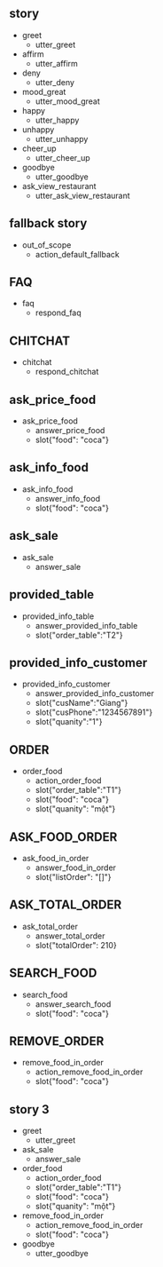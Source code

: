 ## story 
* greet
   - utter_greet
* affirm  
   - utter_affirm
* deny
   - utter_deny
* mood_great
   - utter_mood_great
* happy
   - utter_happy
* unhappy
   - utter_unhappy
* cheer_up
   - utter_cheer_up
* goodbye
   - utter_goodbye
* ask_view_restaurant
   - utter_ask_view_restaurant

## fallback story
* out_of_scope
   - action_default_fallback

## FAQ
* faq
   - respond_faq

## CHITCHAT
* chitchat
   - respond_chitchat

## ask_price_food
* ask_price_food
   - answer_price_food
   - slot{"food": "coca"}

## ask_info_food
* ask_info_food
   - answer_info_food
   - slot{"food": "coca"}

## ask_sale
* ask_sale
   - answer_sale

## provided_table
* provided_info_table
   - answer_provided_info_table
   - slot{"order_table":"T2"}

## provided_info_customer
* provided_info_customer
   - answer_provided_info_customer
   - slot{"cusName":"Giang"}
   - slot{"cusPhone":"1234567891"}
   - slot{"quanity":"1"}


## ORDER 
* order_food
   - action_order_food
   - slot{"order_table":"T1"}
   - slot{"food": "coca"}
   - slot{"quanity": "một"}
  
## ASK_FOOD_ORDER
* ask_food_in_order
   - answer_food_in_order
   - slot{"listOrder": "[]"}

## ASK_TOTAL_ORDER
* ask_total_order
   - answer_total_order
   - slot{"totalOrder": 210}

## SEARCH_FOOD
* search_food
   - answer_search_food
   - slot{"food": "coca"}

## REMOVE_ORDER
* remove_food_in_order
   - action_remove_food_in_order
   - slot{"food": "coca"}

## story 3
* greet
   - utter_greet
* ask_sale
   - answer_sale
* order_food
   - action_order_food
   - slot{"order_table":"T1"}
   - slot{"food": "coca"}
   - slot{"quanity": "một"}
* remove_food_in_order
   - action_remove_food_in_order
   - slot{"food": "coca"}
* goodbye
   - utter_goodbye